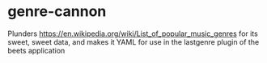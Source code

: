 genre-cannon
============
Plunders https://en.wikipedia.org/wiki/List_of_popular_music_genres for its sweet, sweet data, and makes it YAML for use in the lastgenre plugin of the beets application
